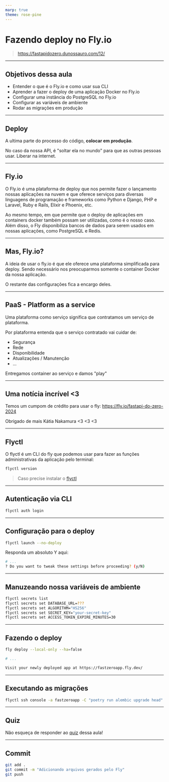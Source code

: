 ```yaml
---
marp: true
theme: rose-pine
---
```


# Fazendo deploy no Fly.io

> https://fastapidozero.dunossauro.com/12/

---

## Objetivos dessa aula

- Entender o que é o Fly.io e como usar sua CLI
- Aprender a fazer o deploy de uma aplicação Docker no Fly.io
- Configurar uma instância do PostgreSQL no Fly.io
- Configurar as variáveis de ambiente
- Rodar as migrações em produção

---

## Deploy

A ultima parte do processo do código, **colocar em produção**.

No caso da nossa API, é "soltar ela no mundo" para que as outras pessoas usar. Liberar na internet.

---

## Fly.io

O Fly.io é uma plataforma de deploy que nos permite fazer o lançamento nossas aplicações na nuvem e que oferece serviços para diversas linguagens de programação e frameworks como Python e Django, PHP e Laravel, Ruby e Rails, Elixir e Phoenix, etc.

Ao mesmo tempo, em que permite que o deploy de aplicações em containers docker também possam ser utilizadas, como é o nosso caso. Além disso, o Fly disponibiliza bancos de dados para serem usados em nossas aplicações, como PostgreSQL e Redis.

---

## Mas, Fly.io?

A ideia de usar o fly.io é que ele oferece uma plataforma simplificada para deploy. Sendo necessário nos preocuparmos somente o container Docker da nossa aplicação.

O restante das configurações fica a encargo deles.

---

## PaaS - Platform as a service

Uma plataforma como serviço significa que contratamos um serviço de plataforma.

Por plataforma entenda que o serviço contratado vai cuidar de:

- Segurança
- Rede
- Disponibilidade
- Atualizações / Manutenção
- ...

Entregamos container ao serviço e damos "play"

---

## Uma notícia incrível <3

Temos um cumpom de crédito para usar o fly:
https://fly.io/fastapi-do-zero-2024


Obrigado de mais Kátia Nakamura <3 <3 <3

---

## Flyctl

O flyctl é um CLI do fly que podemos usar para fazer as funções administrativas da aplicação pelo terminal:

```bash
flyctl version
```

> Caso precise instalar o [flyctl](https://fly.io/docs/flyctl/)

---

## Autenticação via CLI

```bash
flyctl auth login
```

---

## Configuração para o deploy

```bash
flyctl launch --no-deploy
```

Responda um absoluto Y aqui:
```bash
# ...
? Do you want to tweak these settings before proceeding? (y/N) 
```

---

## Manuzeando nossa variáveis de ambiente

```bash
flyctl secrets list
flyctl secrets set DATABASE_URL=???
flyctl secrets set ALGORITHM="HS256"
flyctl secrets set SECRET_KEY="your-secret-key"
flyctl secrets set ACCESS_TOKEN_EXPIRE_MINUTES=30
```

---

## Fazendo o deploy

```bash
fly deploy --local-only --ha=false

# ...

Visit your newly deployed app at https://fastzeroapp.fly.dev/
```

---

## Executando as migrações

```bash
flyctl ssh console -a fastzeroapp -C "poetry run alembic upgrade head"
```

---

## Quiz

Não esqueça de responder ao [quiz](https://fastapidozero.dunossauro.com/quizes/aula_12/) dessa aula!

---
## Commit

```bash
git add .
git commit -m "Adicionando arquivos gerados pelo Fly"
git push
```

<script src="https://cdn.jsdelivr.net/npm/mermaid@10.9.1/dist/mermaid.min.js"></script>
<script>mermaid.initialize({startOnLoad:true,theme:'dark'});</script>
 
